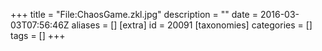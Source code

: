 +++
title = "File:ChaosGame.zkl.jpg"
description = ""
date = 2016-03-03T07:56:46Z
aliases = []
[extra]
id = 20091
[taxonomies]
categories = []
tags = []
+++


